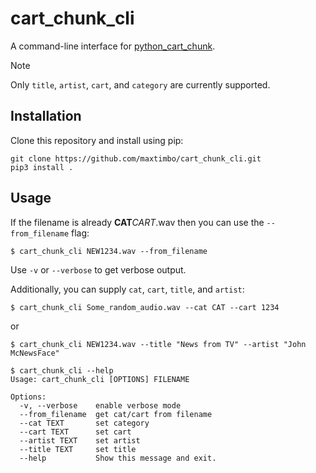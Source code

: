 # cart_chunk_cli

A command-line interface for [python_cart_chunk](https://github.com/maxtimbo/python_cart_chunk/tree/main).

> [!NOTE]
> Only `title`, `artist`, `cart`, and `category` are currently supported.

## Installation

Clone this repository and install using pip:

```
git clone https://github.com/maxtimbo/cart_chunk_cli.git
pip3 install .
```

## Usage

If the filename is already **CAT**_CART_.wav then you can use the `--from_filename` flag:

```
$ cart_chunk_cli NEW1234.wav --from_filename
```

Use `-v` or `--verbose` to get verbose output.

Additionally, you can supply `cat`, `cart`, `title`, and `artist`:

```
$ cart_chunk_cli Some_random_audio.wav --cat CAT --cart 1234
```

or

```
$ cart_chunk_cli NEW1234.wav --title "News from TV" --artist "John McNewsFace"
```

```
$ cart_chunk_cli --help
Usage: cart_chunk_cli [OPTIONS] FILENAME

Options:
  -v, --verbose    enable verbose mode
  --from_filename  get cat/cart from filename
  --cat TEXT       set category
  --cart TEXT      set cart
  --artist TEXT    set artist
  --title TEXT     set title
  --help           Show this message and exit.
```

